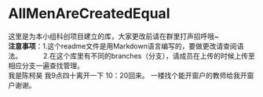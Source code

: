 # AllMenAreCreatedEqual
这里是为本小组科创项目建立的库，大家更改前请在群里打声招呼哦~   
**注意事项**：1.这个readme文件是用Markdown语言编写的，要做更改请查阅语法。   
         2.在这个库里有不同的branches（分支），请成员在上传的时候上传至相应分支一遍查找管理。  
我是陈柯昊 我9点四十离开一下 10：20回来。 一楼找个能开窗户的教师给我开窗户谢谢。    

